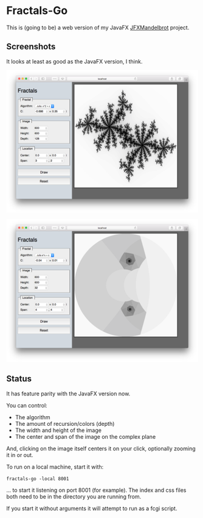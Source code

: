 # Fractals-Go

This is (going to be) a web version of my
JavaFX [JFXMandelbrot][1] project. 

## Screenshots

It looks at least as good as the JavaFX version, I think.

![example 1](screenshots/shot1.png)

![example 2](screenshots/shot2.png)

## Status

It has feature parity with the JavaFX version now. 

You can control:
 * The algorithm
 * The amount of recursion/colors (depth)
 * The width and height of the image  
 * The center and span of the image on the complex plane

And, clicking on the image itself centers it on your click, optionally
zooming it in or out.

To run on a local machine, start it with:

    fractals-go -local 8001

... to start it listening on port 8001 (for example).  The index and css files both need
to be in the directory you are running from.

If you start it without arguments it will attempt to run as a fcgi script.


[1]: https://github.com/rwtodd/JFXMandelbrot
